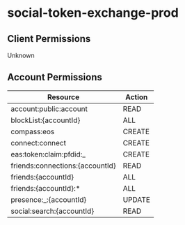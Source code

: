 # social-token-exchange-prod


## Client Permissions
Unknown

## Account Permissions
| Resource | Action |
| -------- | ------ |
| account:public:account | READ |
| blockList:{accountId} | ALL |
| compass:eos | CREATE |
| connect:connect | CREATE |
| eas:token:claim:pfdid:_ | CREATE |
| friends:connections:{accountId} | READ |
| friends:{accountId} | ALL |
| friends:{accountId}:* | ALL |
| presence:_:{accountId} | UPDATE |
| social:search:{accountId} | READ |

